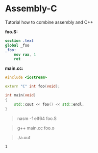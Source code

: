 # Assembly-C
Tutorial how to combine assembly and C++

**foo.S:**

```nasm
section .text
global _foo
_foo:
    mov rax, 1
    ret
```

**main.cc:**

```cpp
#include <iostream>

extern "C" int foo(void);

int main(void)
{
    std::cout << foo() << std::endl;
}
```

> nasm -f elf64 foo.S

> g++ main.cc foo.o

> ./a.out

```
1
```
